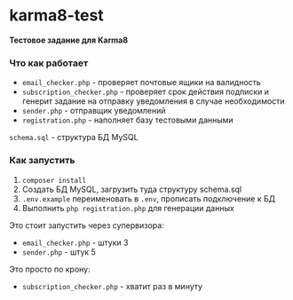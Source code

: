# karma8-test
**Тестовое задание для Karma8**

### Что как работает

- `email_checker.php` - проверяет почтовые ящики на валидность
- `subscription_checker.php` - проверяет срок действия подписки и генерит задание на отправку уведомления в случае необходимости
- `sender.php` - отправщик уведомлений
- `registration.php` - наполняет базу тестовыми данными

`schema.sql` - структура БД MySQL

### Как запустить

1. `composer install`
2. Создать БД MySQL, загрузить туда структуру schema.sql
3. `.env.example` переименовать в `.env`, прописать подключение к БД
4. Выполнить `php registration.php` для генерации данных


Это стоит запустить через супервизора:
- `email_checker.php` - штуки 3
- `sender.php` - штук 5

Это просто по крону:
- `subscription_checker.php` - хватит раз в минуту
